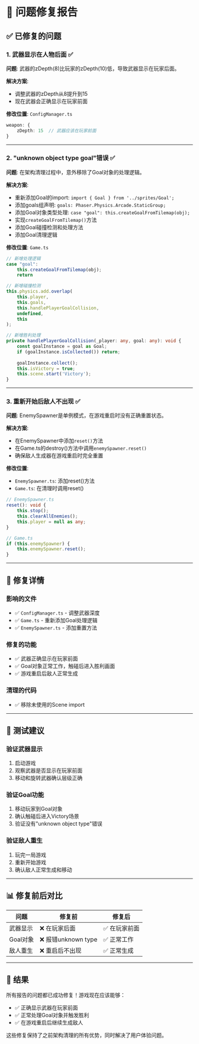 # 🐛 问题修复报告

## ✅ **已修复的问题**

### 1. **武器显示在人物后面** ✅
**问题**: 武器的zDepth(8)比玩家的zDepth(10)低，导致武器显示在玩家后面。

**解决方案**: 
- 调整武器的zDepth从8提升到15
- 现在武器会正确显示在玩家前面

**修改位置**: `ConfigManager.ts`
```typescript
weapon: {
    zDepth: 15  // 武器应该在玩家前面
}
```

---

### 2. **"unknown object type goal"错误** ✅
**问题**: 在架构清理过程中，意外移除了Goal对象的处理逻辑。

**解决方案**: 
- 重新添加Goal的import: `import { Goal } from '../sprites/Goal';`
- 添加goals组声明: `goals: Phaser.Physics.Arcade.StaticGroup;`
- 添加Goal对象类型处理: `case "goal": this.createGoalFromTilemap(obj);`
- 实现`createGoalFromTilemap()`方法
- 添加Goal碰撞检测和处理方法
- 添加Goal清理逻辑

**修改位置**: `Game.ts`
```typescript
// 新增处理逻辑
case "goal":
    this.createGoalFromTilemap(obj);
    return

// 新增碰撞检测
this.physics.add.overlap(
    this.player,
    this.goals,
    this.handlePlayerGoalCollision,
    undefined,
    this
);

// 新增胜利处理
private handlePlayerGoalCollision(_player: any, goal: any): void {
    const goalInstance = goal as Goal;
    if (goalInstance.isCollected()) return;
    
    goalInstance.collect();
    this.isVictory = true;
    this.scene.start('Victory');
}
```

---

### 3. **重新开始后敌人不出现** ✅
**问题**: EnemySpawner是单例模式，在游戏重启时没有正确重置状态。

**解决方案**: 
- 在EnemySpawner中添加`reset()`方法
- 在Game.ts的destroy()方法中调用`enemySpawner.reset()`
- 确保敌人生成器在游戏重启时完全重置

**修改位置**: 
- `EnemySpawner.ts`: 添加reset()方法
- `Game.ts`: 在清理时调用reset()

```typescript
// EnemySpawner.ts
reset(): void {
    this.stop();
    this.clearAllEnemies();
    this.player = null as any;
}

// Game.ts
if (this.enemySpawner) {
    this.enemySpawner.reset();
}
```

---

## 🔧 **修复详情**

### 影响的文件
- ✅ `ConfigManager.ts` - 调整武器深度
- ✅ `Game.ts` - 重新添加Goal处理逻辑
- ✅ `EnemySpawner.ts` - 添加重置方法

### 修复的功能
- ✅ 武器正确显示在玩家前面
- ✅ Goal对象正常工作，触碰后进入胜利画面
- ✅ 游戏重启后敌人正常生成

### 清理的代码
- ✅ 移除未使用的Scene import

---

## 🎯 **测试建议**

### 验证武器显示
1. 启动游戏
2. 观察武器是否显示在玩家前面
3. 移动和旋转武器确认层级正确

### 验证Goal功能
1. 移动玩家到Goal对象
2. 确认触碰后进入Victory场景
3. 验证没有"unknown object type"错误

### 验证敌人重生
1. 玩完一局游戏
2. 重新开始游戏
3. 确认敌人正常生成和移动

---

## 📊 **修复前后对比**

| 问题 | 修复前 | 修复后 |
|------|--------|--------|
| 武器显示 | ❌ 在玩家后面 | ✅ 在玩家前面 |
| Goal对象 | ❌ 报错unknown type | ✅ 正常工作 |
| 敌人重生 | ❌ 重启后不出现 | ✅ 正常生成 |

---

## 🎉 **结果**

所有报告的问题都已成功修复！游戏现在应该能够：
- ✅ 正确显示武器在玩家前面
- ✅ 正常处理Goal对象并触发胜利
- ✅ 在游戏重启后继续生成敌人

这些修复保持了之前架构清理的所有优势，同时解决了用户体验问题。

